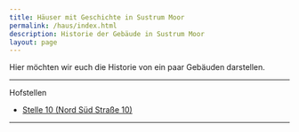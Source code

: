 ```yaml
---
title: Häuser mit Geschichte in Sustrum Moor
permalink: /haus/index.html
description: Historie der Gebäude in Sustrum Moor
layout: page
---
```



Hier möchten wir euch die Historie von ein paar Gebäuden darstellen.

---

Hofstellen
- [Stelle 10 (Nord Süd Straße 10)](/SuMo_NordSued_10)

---
<!-- <iframe src="https://www.google.com/maps/d/u/0/embed?mid=1vnHftKowbS8IU0McckGEmQu1k0oljXI&ehbc=2E312F&noprof=1" width="640" height="480"></iframe> -->